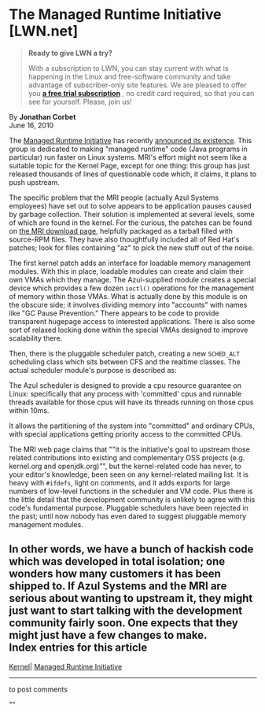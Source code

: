 # The Managed Runtime Initiative [LWN.net]

> **Ready to give LWN a try?**
> 
> With a subscription to LWN, you can stay current with what is happening in the Linux and free-software community and take advantage of subscriber-only site features. We are pleased to offer you **[a free trial subscription](https://lwn.net/Promo/nst-trial/claim)** , no credit card required, so that you can see for yourself. Please, join us! 

By **Jonathan Corbet**  
June 16, 2010 

The [Managed Runtime Initiative](http://www.managedruntime.org/) has recently [announced its existence](http://www.azulsystems.com/about_us/press/azul-systems-launches-open-initiative-improving-managed-runtimes). This group is dedicated to making "managed runtime" code (Java programs in particular) run faster on Linux systems. MRI's effort might not seem like a suitable topic for the Kernel Page, except for one thing: this group has just released thousands of lines of questionable code which, it claims, it plans to push upstream. 

The specific problem that the MRI people (actually Azul Systems employees) have set out to solve appears to be application pauses caused by garbage collection. Their solution is implemented at several levels, some of which are found in the kernel. For the curious, the patches can be found on [the MRI download page](http://www.managedruntime.org/downloads), helpfully packaged as a tarball filled with source-RPM files. They have also thoughtfully included all of Red Hat's patches; look for files containing "az" to pick the new stuff out of the noise. 

The first kernel patch adds an interface for loadable memory management modules. With this in place, loadable modules can create and claim their own VMAs which they manage. The Azul-supplied module creates a special device which provides a few dozen `ioctl()` operations for the management of memory within those VMAs. What is actually done by this module is on the obscure side; it involves dividing memory into "accounts" with names like "GC Pause Prevention." There appears to be code to provide transparent hugepage access to interested applications. There is also some sort of relaxed locking done within the special VMAs designed to improve scalability there. 

Then, there is the pluggable scheduler patch, creating a new `SCHED_ALT` scheduling class which sits between CFS and the realtime classes. The actual scheduler module's purpose is described as: 

The Azul scheduler is designed to provide a cpu resource guarantee on Linux: specifically that any process with 'committed' cpus and runnable threads available for those cpus will have its threads running on those cpus within 10ms. 

It allows the partitioning of the system into "committed" and ordinary CPUs, with special applications getting priority access to the committed CPUs. 

The MRI web page claims that ""it is the initiative's goal to upstream those related contributions into existing and complementary OSS projects (e.g. kernel.org and openjdk.org)"", but the kernel-related code has never, to your editor's knowledge, been seen on any kernel-related mailing list. It is heavy with `#ifdefs`, light on comments, and it adds exports for large numbers of low-level functions in the scheduler and VM code. Plus there is the little detail that the development community is unlikely to agree with this code's fundamental purpose. Pluggable schedulers have been rejected in the past; until now nobody has even dared to suggest pluggable memory management modules. 

In other words, we have a bunch of hackish code which was developed in total isolation; one wonders how many customers it has been shipped to. If Azul Systems and the MRI are serious about wanting to upstream it, they might just want to start talking with the development community fairly soon. One expects that they might just have a few changes to make.  
Index entries for this article  
---  
[Kernel](/Kernel/Index)| [Managed Runtime Initiative](/Kernel/Index#Managed_Runtime_Initiative)  
  


* * *

to post comments 

""
